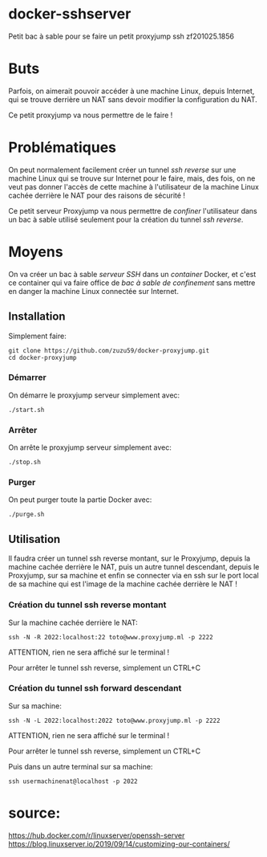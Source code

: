 # docker-sshserver
Petit bac à sable pour se faire un petit proxyjump ssh
zf201025.1856


# Buts
Parfois, on aimerait pouvoir accéder à une machine Linux, depuis Internet, qui se trouve derrière un NAT sans devoir modifier la configuration du NAT.

Ce petit proxyjump va nous permettre de le faire !


# Problématiques
On peut normalement facilement créer un tunnel *ssh reverse* sur une machine Linux qui se trouve sur Internet pour le faire, mais, des fois, on ne veut pas donner l'accès de cette machine à l'utilisateur de la machine Linux cachée derrière le NAT pour des raisons de sécurité !

Ce petit serveur Proxyjump va nous permettre de *confiner* l'utilisateur dans un bac à sable utilisé seulement pour la création du tunnel *ssh reverse*.


# Moyens
On va créer un bac à sable *serveur SSH* dans un *container* Docker, et c'est ce container qui va faire office de *bac à sable de confinement* sans mettre en danger la machine Linux connectée sur Internet.


## Installation
Simplement faire:
```
git clone https://github.com/zuzu59/docker-proxyjump.git
cd docker-proxyjump
```


### Démarrer
On démarre le proxyjump serveur simplement avec:
```
./start.sh
```


### Arrêter
On arrête le proxyjump serveur simplement avec:
```
./stop.sh
```


### Purger
On peut purger toute la partie Docker avec:
```
./purge.sh
```


## Utilisation
Il faudra créer un tunnel ssh reverse montant, sur le Proxyjump, depuis la machine cachée derrière le NAT, puis un autre tunnel descendant, depuis le Proxyjump, sur sa machine et enfin se connecter via en ssh sur le port local de sa machine qui est l'image de la machine cachée derrière le NAT !

### Création du tunnel ssh reverse montant
Sur la machine cachée derrière le NAT:
```
ssh -N -R 2022:localhost:22 toto@www.proxyjump.ml -p 2222
```
ATTENTION, rien ne sera affiché sur le terminal !

Pour arrêter le tunnel ssh reverse, simplement un CTRL+C

### Création du tunnel ssh forward descendant
Sur sa machine:
```
ssh -N -L 2022:localhost:2022 toto@www.proxyjump.ml -p 2222
```

ATTENTION, rien ne sera affiché sur le terminal !

Pour arrêter le tunnel ssh reverse, simplement un CTRL+C

Puis dans un autre terminal sur sa machine:
```
ssh usermachinenat@localhost -p 2022
```


# source: 
https://hub.docker.com/r/linuxserver/openssh-server
https://blog.linuxserver.io/2019/09/14/customizing-our-containers/

